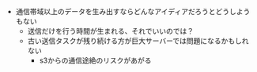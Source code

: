 - 通信帯域以上のデータを生み出すならどんなアイディアだろうとどうしようもない
	- 送信だけを行う時間が生まれる、それでいいのでは？
	- 古い送信タスクが残り続ける方が巨大サーバーでは問題になるかもしれない
		- s3からの通信途絶のリスクがあがる
